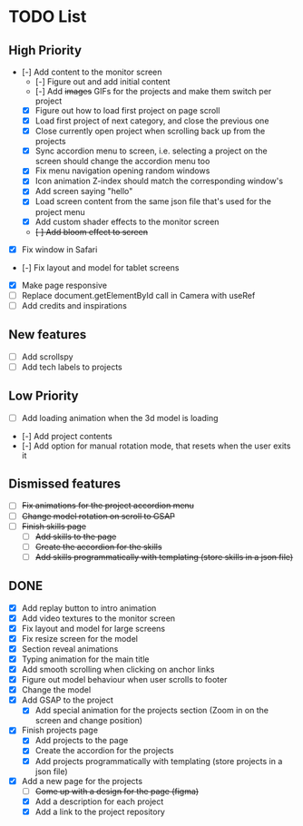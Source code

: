 # TODO List

## High Priority

- [-] Add content to the monitor screen
    - [-] Figure out and add initial content
    - [-] Add ~~images~~ GIFs for the projects and make them switch per project
    - [x] Figure out how to load first project on page scroll
    - [x] Load first project of next category, and close the previous one
    - [x] Close currently open project when scrolling back up from the projects
    - [x] Sync accordion menu to screen, i.e. selecting a project on the screen should change the accordion menu too
    - [x] Fix menu navigation opening random windows
    - [x] Icon animation Z-index should match the corresponding window's
    - [x] Add screen saying "hello"
    - [x] Load screen content from the same json file that's used for the project menu
    - [x] Add custom shader effects to the monitor screen
    - ~~[ ] Add bloom effect to screen~~
- [x] Fix window in Safari
- [-] Fix layout and model for tablet screens
- [x] Make page responsive
- [ ] Replace document.getElementById call in Camera with useRef
- [ ] Add credits and inspirations

## New features

- [ ] Add scrollspy
- [ ] Add tech labels to projects

## Low Priority

- [ ] Add loading animation when the 3d model is loading
- [-] Add project contents
- [-] Add option for manual rotation mode, that resets when the user exits it

## Dismissed features

- [ ] ~~Fix animations for the project accordion menu~~
- [ ] ~~Change model rotation on scroll to GSAP~~
- [ ] ~~Finish skills page~~
    - [ ] ~~Add skills to the page~~
    - [ ] ~~Create the accordion for the skills~~
    - [ ] ~~Add skills programmatically with templating (store skills in a json file)~~

## DONE

- [x] Add replay button to intro animation
- [x] Add video textures to the monitor screen
- [x] Fix layout and model for large screens
- [x] Fix resize screen for the model
- [x] Section reveal animations
- [x] Typing animation for the main title
- [x] Add smooth scrolling when clicking on anchor links
- [x] Figure out model behaviour when user scrolls to footer
- [x] Change the model
- [x] Add GSAP to the project
    - [x] Add special animation for the projects section (Zoom in on the screen and change position)
- [x] Finish projects page
    - [x] Add projects to the page
    - [x] Create the accordion for the projects
    - [x] Add projects programmatically with templating (store projects in a json file)
- [x] Add a new page for the projects
    - [ ] ~~Come up with a design for the page (figma)~~
    - [x] Add a description for each project
    - [x] Add a link to the project repository
